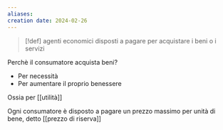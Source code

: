 ```yaml
---
aliases: 
creation date: 2024-02-26
---
```


>[!def]
>agenti economici disposti a pagare per acquistare i beni o i servizi

Perchè il consumatore acquista beni?
- Per necessità
- Per aumentare il proprio benessere

Ossia per [[utilità]]


Ogni consumatore è disposto a pagare un prezzo massimo per unità di bene, detto [[prezzo di riserva]]

